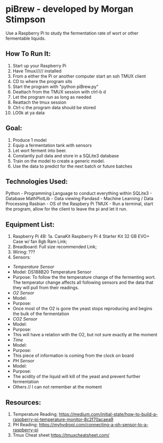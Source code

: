 # piBrew - developed by Morgan Stimpson
Use a Raspberry Pi to study the fermentation rate of wort or other fermentable liquids.

## How To Run It:
1.  Start up your Raspberry Pi
2.  Have Tmux///// installed
3.  From a either the Pi or another computer start an ssh TMUX client
4.  CD to where the program sits
5.  Start the program with "python piBrew.py"
6.  Deattach from the TMUX session with ctrl-b d
7.  Let the program run as long as needed
8.  Reattach the tmux session
9.  Ctrl-c the program data should be stored
10. LO0k at ya data

## Goal:
1. Produce 1 model
2. Equip a fermentation tank with sensors
3. Let wort ferment into beer.
4. Constantly pull data and store in a SQLite3 database
5. Train on the model to create a generic model.
6. Use the data to predict for the next batch or future batches

## Technologies Used:
Python      - Programming Language to conduct everything within
SQLite3     - Database
MathPlotLib - Data viewing
Pandasd     - Machine Learning / Data Processing
Rasbian     - OS of the Raspbery Pi
TMUX        - Run a terminal, start the program, allow for the client to leave the pi and let it run.

## Equipment List:
1. Raspberry Pi 4B:
    1a. CanaKit Raspberry Pi 4 Starter Kit
        32 GB EVO+
        Case w/ fan
        8gb Ram
        Link;
2. Breadboard:
    Full size recommended
    Link;
3. Wiring:
    ???
4. Sensors:
* *Temperature Sensor*
* Model: DS188B20 Temperature Sensor
* Purpose: To follow the the temperature change of the fermenting wort. The temperatur change affects all following sensors and the data that they will pull from their readings.
* *O2 Sensor* 
* Model:
* Purpose:
* Once most of the O2 is gone the yeast stops reproducing and begins the bulk of the fermentation
* *CO2 Sensor*
* Model:
* Purpose: 
* This will have a relation with the O2, but not sure exactly at the moment
* *Time*
* Model:
* Purpose:
* This piece of information is coming from the clock on board
* *PH Sensor*
* Model:
* Purpose: 
* The acidity of the liquid will kill of the yeast and prevent further fermentation
* Others // I can not remember at the moment

## Resources:
1. Temperature Reading;
    https://medium.com/initial-state/how-to-build-a-raspberry-pi-temperature-monitor-8c2f70acaea9
2. PH Reading;
    https://myhydropi.com/connecting-a-ph-sensor-to-a-raspberry-pi
3. Tmux Cheat sheet
    https://tmuxcheatsheet.com/

